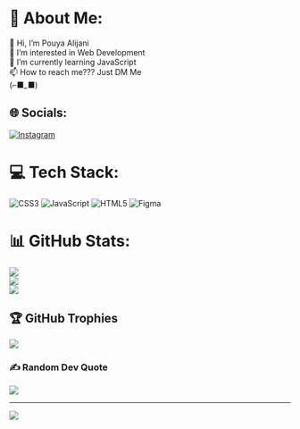 # 💫 About Me:
👋 Hi, I’m Pouya Alijani<br>👀 I’m interested in Web Development<br>🌱 I’m currently learning JavaScript<br>📫 How to reach me??? Just DM Me<br>(⌐■_■)


## 🌐 Socials:
[![Instagram](https://img.shields.io/badge/Instagram-%23E4405F.svg?logo=Instagram&logoColor=white)](https://instagram.com/https://ggbot_6978) 

# 💻 Tech Stack:
![CSS3](https://img.shields.io/badge/css3-%231572B6.svg?style=for-the-badge&logo=css3&logoColor=white) ![JavaScript](https://img.shields.io/badge/javascript-%23323330.svg?style=for-the-badge&logo=javascript&logoColor=%23F7DF1E) ![HTML5](https://img.shields.io/badge/html5-%23E34F26.svg?style=for-the-badge&logo=html5&logoColor=white) ![Figma](https://img.shields.io/badge/figma-%23F24E1E.svg?style=for-the-badge&logo=figma&logoColor=white)
# 📊 GitHub Stats:
![](https://github-readme-stats.vercel.app/api?username=GgbotJr&theme=nightowl&hide_border=true&include_all_commits=true&count_private=false)<br/>
![](https://github-readme-streak-stats.herokuapp.com/?user=GgbotJr&theme=nightowl&hide_border=true)<br/>
![](https://github-readme-stats.vercel.app/api/top-langs/?username=GgbotJr&theme=nightowl&hide_border=true&include_all_commits=true&count_private=false&layout=compact)

## 🏆 GitHub Trophies
![](https://github-profile-trophy.vercel.app/?username=GgbotJr&theme=dracula&no-frame=true&no-bg=true&margin-w=4)

### ✍️ Random Dev Quote
![](https://quotes-github-readme.vercel.app/api?type=horizontal&theme=dark)

---
[![](https://visitcount.itsvg.in/api?id=GgbotJr&icon=0&color=0)](https://visitcount.itsvg.in)

<!-- Proudly created with GPRM ( https://gprm.itsvg.in ) -->
